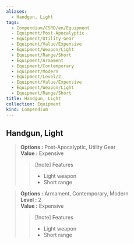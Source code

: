 ```yaml
---
aliases:
  - Handgun, Light
tags:
  - Compendium/CSRD/en/Equipment
  - Equipment/Post-Apocalyptic
  - Equipment/Utility-Gear
  - Equipment/Value/Expensive
  - Equipment/Weapon/Light
  - Equipment/Range/Short
  - Equipment/Armament
  - Equipment/Contemporary
  - Equipment/Modern
  - Equipment/Level/2
  - Equipment/Value/Expensive
  - Equipment/Weapon/Light
  - Equipment/Range/Short
title: Handgun, Light
collection: Equipment
kind: Compendium
---
```

## Handgun, Light  
  
>  
> **Options :** Post-Apocalyptic, Utility Gear  
> **Value :** Expensive  
>>[!note] Features  
>> - Light weapon  
>> - Short range  
  
>  
> **Options :** Armament, Contemporary, Modern  
> **Level :** 2  
> **Value :** Expensive  
>>[!note] Features  
>> - Light weapon  
>> - Short range